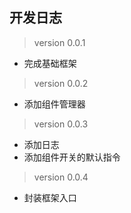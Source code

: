 ## 开发日志

> version 0.0.1

- 完成基础框架

> version 0.0.2

- 添加组件管理器

> version 0.0.3

- 添加日志
- 添加组件开关的默认指令

> version 0.0.4

- 封装框架入口
